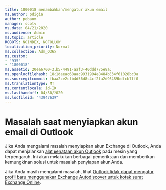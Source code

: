 ```yaml
---
title: 1800018 menambahkan/mengatur akun email
ms.author: pdigia
author: pebaum
manager: scotv
ms.date: 04/21/2020
ms.audience: Admin
ms.topic: article
ROBOTS: NOINDEX, NOFOLLOW
localization_priority: Normal
ms.collection: Adm_O365
ms.custom:
- "935"
- "1800018"
ms.assetid: 20ea6700-31b5-4491-aaf3-40ddd775e8a3
ms.openlocfilehash: 18c1daeac68aac9931994e8484b334f61028bc3a
ms.sourcegitcommit: fbaa2ce2cfb4d56d8c4cf2fa2d95489bdfcb7ff0
ms.translationtype: MT
ms.contentlocale: id-ID
ms.lasthandoff: 04/30/2020
ms.locfileid: "43947639"
---
```

# <a name="problems-setting-up-an-email-account-in-outlook"></a>Masalah saat menyiapkan akun email di Outlook

Jika Anda mengalami masalah menyiapkan akun Exchange di Outlook, Anda dapat menjalankan [alat penataan akun Outlook](https://aka.ms/SaRA-OutlookSetupProfile) pada mesin yang terpengaruh. Ini akan melakukan berbagai pemeriksaan dan memberikan kemungkinan solusi untuk masalah penyiapan akun Anda.
  
Jika Anda masih mengalami masalah, lihat [Outlook tidak dapat mengatur profil baru menggunakan Exchange Autodiscover untuk kotak surat Exchange Online](https://docs.microsoft.com/exchange/troubleshoot/outlook-profiles/cannot-set-up-profile-autodiscover).
  